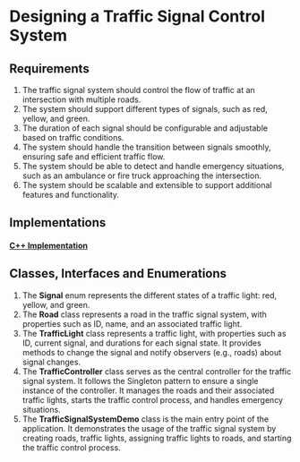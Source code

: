 # Designing a Traffic Signal Control System

## Requirements
1. The traffic signal system should control the flow of traffic at an intersection with multiple roads.
2. The system should support different types of signals, such as red, yellow, and green.
3. The duration of each signal should be configurable and adjustable based on traffic conditions.
4. The system should handle the transition between signals smoothly, ensuring safe and efficient traffic flow.
5. The system should be able to detect and handle emergency situations, such as an ambulance or fire truck approaching the intersection.
6. The system should be scalable and extensible to support additional features and functionality.

## Implementations
#### [C++ Implementation](../Solutions/cpp/trafficsignalsystem/)

## Classes, Interfaces and Enumerations
1. The **Signal** enum represents the different states of a traffic light: red, yellow, and green.
2. The **Road** class represents a road in the traffic signal system, with properties such as ID, name, and an associated traffic light.
3. The **TrafficLight** class represents a traffic light, with properties such as ID, current signal, and durations for each signal state. It provides methods to change the signal and notify observers (e.g., roads) about signal changes.
4. The **TrafficController** class serves as the central controller for the traffic signal system. It follows the Singleton pattern to ensure a single instance of the controller. It manages the roads and their associated traffic lights, starts the traffic control process, and handles emergency situations.
5. The **TrafficSignalSystemDemo** class is the main entry point of the application. It demonstrates the usage of the traffic signal system by creating roads, traffic lights, assigning traffic lights to roads, and starting the traffic control process.